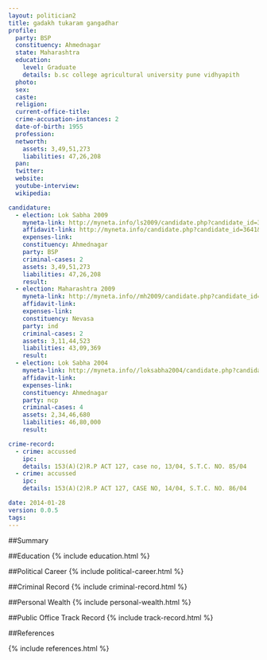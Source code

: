```yaml
---
layout: politician2
title: gadakh tukaram gangadhar
profile: 
  party: BSP
  constituency: Ahmednagar
  state: Maharashtra
  education: 
    level: Graduate
    details: b.sc college agricultural university pune vidhyapith
  photo: 
  sex: 
  caste: 
  religion: 
  current-office-title: 
  crime-accusation-instances: 2
  date-of-birth: 1955
  profession: 
  networth: 
    assets: 3,49,51,273
    liabilities: 47,26,208
  pan: 
  twitter: 
  website: 
  youtube-interview: 
  wikipedia: 

candidature: 
  - election: Lok Sabha 2009
    myneta-link: http://myneta.info/ls2009/candidate.php?candidate_id=3641
    affidavit-link: http://myneta.info/candidate.php?candidate_id=3641&scan=original
    expenses-link: 
    constituency: Ahmednagar 
    party: BSP
    criminal-cases: 2
    assets: 3,49,51,273
    liabilities: 47,26,208
    result:  
  - election: Maharashtra 2009
    myneta-link: http://myneta.info//mh2009/candidate.php?candidate_id=2893
    affidavit-link: 
    expenses-link: 
    constituency: Nevasa 
    party: ind
    criminal-cases: 2
    assets: 3,11,44,523
    liabilities: 43,09,369
    result:  
  - election: Lok Sabha 2004
    myneta-link: http://myneta.info//loksabha2004/candidate.php?candidate_id=2288
    affidavit-link: 
    expenses-link: 
    constituency: Ahmednagar 
    party: ncp
    criminal-cases: 4
    assets: 2,34,46,680
    liabilities: 46,80,000
    result:  

crime-record: 
  - crime: accussed
    ipc: 
    details: 153(A)(2)R.P ACT 127, case no, 13/04, S.T.C. NO. 85/04 
  - crime: accussed
    ipc: 
    details: 153(A)(2)R.P ACT 127, CASE NO, 14/04, S.T.C. NO. 86/04 

date: 2014-01-28
version: 0.0.5
tags: 
---
```

##Summary


##Education
{% include education.html %}


##Political Career
{% include political-career.html %}


##Criminal Record
{% include criminal-record.html %}


##Personal Wealth
{% include personal-wealth.html %}


##Public Office Track Record
{% include track-record.html %}


##References


{% include references.html %}